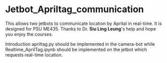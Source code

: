 # Jetbot_Apriltag_communication
This allows two jetbots to communicate location by Aprital in real-time. It is designed for PSU ME435.
Thanks to Dr. **Siu Ling Leung**'s help and hope you enjoy the courses.

Introduction
apriltag.py should be implemented in the camera-bot while Realtime_AprilTag.ipynb should be implemented on the jetbot which requests real-time location.
